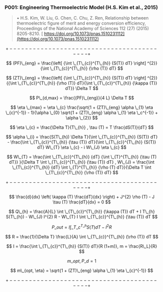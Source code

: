 ### P001: Engineering Thermoelectric Model (H.S. Kim et al., 2015)

> &bull; H.S. Kim, W. Liu, G. Chen, C. Chu, Z. Ren, Relationship between thermoelectric figure of merit and energy conversion efficiency, Proceedings of the National Academy of Sciences 112 (27) (2015) 8205-8210. [ https://doi.org/10.1073/pnas.1510231112](https://doi.org/10.1073/pnas.1510231112)

$$ $$

$$ +------------------------------------------+ $$

$$ (PF)\_{eng} = \frac{\left[ {\int \_{T\_{c}}^{T\_{h}} {S(T)} dT} \right] ^{2}}{\int \_{T\_{c}}^{T\_{h}} {\rho (T)} dT} $$

$$ (ZT)\_{eng} = \frac{\left[ {\int \_{T\_{c}}^{T\_{h}} {S(T)} dT} \right] ^{2}}{{\int \_{T\_{c}}^{T\_{h}} {\rho (T)} dT}{\int \_{T\_{c}}^{T\_{h}} {\kappa (T)} dT}} \Delta T $$

$$ P\_{d,max} = \frac{(PF)\_{eng}}{4 L} \Delta T $$

$$ \eta \_{max} = \eta \_{c} \frac{\sqrt{1 + (ZT)\_{eng} \alpha \_{1} \eta \_{c}^{-1}} - 1}{\alpha \_{0} \sqrt{1 + (ZT)\_{eng} \alpha \_{1} \eta \_c^{-1}} + \alpha \_{2}} $$

$$ \eta \_{c} = \frac{\Delta T}{T\_{h}} , \tau (T) = T \frac{dS(T)}{dT} $$

$$ \alpha \_{i} = \frac{S(T\_{h}) \Delta T}{\int \_{T\_{c}}^{T\_{h}} {S(T)} dT} - \frac{\int \_{T\_{c}}^{T\_{h}} {\tau (T)} dT}{\int \_{T\_{c}}^{T\_{h}} {S(T)} dT} W\_{T} \eta \_{c} - i W\_{J} \eta \_{c} $$

$$ W\_{T} = \frac{\int \_{T\_{c}}^{T\_{h}} {dT} {\int \_{T}^{T\_{h}} {\tau (T) dT}} }{\Delta T \int \_{T\_{c}}^{T\_{h}} {\tau (T)} dT} , W\_{J} = \frac{\int \_{T\_{c}}^{T\_{h}} {dT} \int \_{T}^{T\_{h}} {\rho (T) dT}}{\Delta T \int \_{T\_{c}}^{T\_{h}} {\rho (T)} dT} $$

$$ +------------------------------------------+ $$

$$ \frac{d}{dx} \left( \kappa (T) \frac{dT}{dx} \right) + J^{2} \rho (T) - J \tau (T) \frac{dT}{dx} = 0 $$

$$ Q\_{h} = \frac{A}{L} \int \_{T\_{c}}^{T\_{h}} {\kappa (T)} dT + I T\_{h} S(T\_{h}) - W\_{J} I^{2} R - W\_{T} I \int \_{T\_{c}}^{T\_{h}} {\tau (T)} dT $$

$$ P\_{out} = I \int \_{T\_{c}}^{T\_{h}} {S(T)} dT - I^{2} R $$

$$ R = \frac{1}{\Delta T} \frac{L}{A} \int \_{T\_{c}}^{T\_{h}} {\rho (T)} dT $$

$$ I = \frac{\int \_{T\_{c}}^{T\_{h}} {S(T)} dT}{R (1+m)}, m = \frac{R\_L}{R} $$

$$ m\_{opt, P\_{d}} = 1 $$

$$ m\_{opt, \eta} = \sqrt{1 + (ZT)\_{eng} \alpha \_{1} \eta \_{c}^{-1}} $$

$$ +------------------------------------------+ $$
